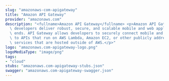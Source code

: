 ```yaml
---
slug: "amazonaws-com-apigateway"
title: "Amazon API Gateway"
provider: "amazonaws.com"
description: "<fullname>Amazon API Gateway</fullname> <p>Amazon API Gateway helps\
  \ developers deliver robust, secure, and scalable mobile and web application back\
  \ ends. API Gateway allows developers to securely connect mobile and web applications\
  \ to APIs that run on AWS Lambda, Amazon EC2, or other publicly addressable web\
  \ services that are hosted outside of AWS.</p>"
logo: "amazonaws.com-apigateway-logo.png"
logoMediaType: "image/png"
tags:
- "cloud"
stubs: "amazonaws.com-apigateway-stubs.json"
swagger: "amazonaws.com-apigateway-swagger.json"
---
```

